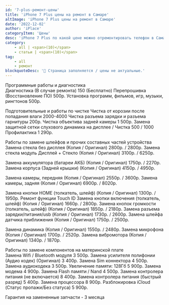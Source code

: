 ```yaml
---
id: '7-plus-ремонт-цены'
title: 'iPhone 7 Plus цены на ремонт в Самаре'
altImage: 'iPhone 7 Plus цены на ремонт в Самаре'
date: '2022-12-02'
author: 'iPlace'
categoryItem: 'Цены'
desc: 'iPhone 7 Plus по какой цене можно отремонтировать телефон в Самаре!'
category:
    - all | <span>(10)</span>
    - статьи | <span>(10)</span>
tag:
    - all
    - ремонт
blockquoteDesc: '🪫 Страница заполняется / цены не актуальные.'
---
```


Программные работы и диагностика	
Диагностика (В случае ремонта)	150 (Бесплатно)
Перепрошивка (Восстановление ПО)	500р.
Установка программ, фильмов, игр, музыки, рингтонов	500р.
	
Подготовительные и работы по чистке	
Чистка от корозии после попадания влаги	2000-4000
Чистка разъема зарядки и разъема гарнитуры	200р.
Чистка объектива задней камеры	1 500р.
Замена защитной сетки слухового динамика на дисплее / Чистка	500 / 1000
Профилактика	1 290р.
	
Работы по замене шлейфов и прочих составных частей устройства	
Замена стекла без дисплея (Копия / Оригинал)	2800р. / 2800р.
Замена стекла модуль Дисплей + Стекло (Копия / Оригинал)	3100р. / 6250р.
	
Замена аккумулятора (батареи АКБ) (Копия / Оригинал)	1750р. / 2270р.
Замена корпуса (Задней крышки) (Копия / Оригинал)	4150р. / 4950р.
	
Замена камеры, передняя (Копия / Оригинал)	2550р. / 3600р.
Замена камеры, задняя (Копия / Оригинал)	6900р. / 8020р.
	
Замена кнопки HOME (толкатель, шлейф) (Копия / Оригинал)	1300р. / 1950р.
Ремонт функции Touch ID	
Замена кнопки включения (толкатель, шлейф) (Копия / Оригинал)	1660р. / 2800р.
Замена кнопок громкости (толкатель, шлейф) (Копия / Оригинал)	1850р. / 2180р.
Замена разъема зарядки/питания/usb (Копия / Оригинал)	1730р. / 2600р.
Замена шлейфа датчика приближения (Копия / Оригинал)	1750р. / 2500р.
	
Замена динамика (Копия / Оригинал)	1550р. / 2480р.
Замена микрофона (Копия / Оригинал)	1700р. / 2520р.
Замена вибромотора (Копия / Оригинал)	1340р. / 1870р.
	
Работы по замене компонентов на материнской плате	
Замена Wifi / Bluetooth модуля	3 500р.
Замена усилителя полифонии (Аудио кодек) (Оригинал)	3 400р.
Замена Sim коннектора 	4 500р.
Замена аудиокодека 	3 500р.
Увеличение памяти: 128Гб	5 900р.
Замена модема	4 900р.
Замена Flash памяти / Nand	4 500р.
Замена контролера питания (не включается)	8 400р.
Замена контролера питания (быстрый разряд)	5 400р.
Замена процессора	8 900р.
Разблокировка iCloud (Статус пропажи/Без статуса)	5 900р.
		
Гарантия на замененные запчасти - 3 месяца	